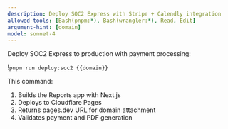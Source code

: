 ```yaml
---
description: Deploy SOC2 Express with Stripe + Calendly integration
allowed-tools: [Bash(pnpm:*), Bash(wrangler:*), Read, Edit]
argument-hint: [domain]
model: sonnet-4
---
```


Deploy SOC2 Express to production with payment processing:

!`pnpm run deploy:soc2 {{domain}}`

This command:
1. Builds the Reports app with Next.js
2. Deploys to Cloudflare Pages 
3. Returns pages.dev URL for domain attachment
4. Validates payment and PDF generation